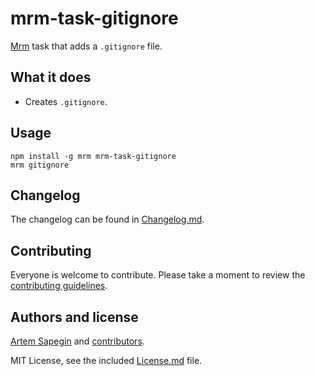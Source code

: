 # mrm-task-gitignore

[Mrm](https://github.com/sapegin/mrm) task that adds a `.gitignore` file.

## What it does

* Creates `.gitignore`.

## Usage

```
npm install -g mrm mrm-task-gitignore
mrm gitignore
```

## Changelog

The changelog can be found in [Changelog.md](Changelog.md).

## Contributing

Everyone is welcome to contribute. Please take a moment to review the [contributing guidelines](../Contributing.md).

## Authors and license

[Artem Sapegin](http://sapegin.me) and [contributors](https://github.com/sapegin/mrm-task-gitignore/graphs/contributors).

MIT License, see the included [License.md](License.md) file.
